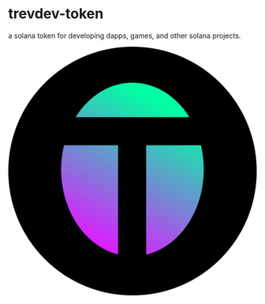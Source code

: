 # trevdev-token
a solana token for developing dapps, games, and other solana projects.

<img src="https://github.com/trevor256/trevdev-token/blob/main/trevdev.svg">
